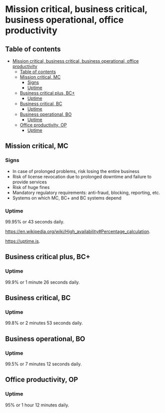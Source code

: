 # Mission critical, business critical, business operational, office productivity

## Table of contents

- [Mission critical, business critical, business operational, office productivity](#mission-critical-business-critical-business-operational-office-productivity)
  - [Table of contents](#table-of-contents)
  - [Mission critical, MC](#mission-critical-mc)
    - [Signs](#signs)
    - [Uptime](#uptime)
  - [Business critical plus, BC+](#business-critical-plus-bc)
    - [Uptime](#uptime-1)
  - [Business critical, BC](#business-critical-bc)
    - [Uptime](#uptime-2)
  - [Business operational, BO](#business-operational-bo)
    - [Uptime](#uptime-3)
  - [Office productivity, OP](#office-productivity-op)
    - [Uptime](#uptime-4)

## Mission critical, MC

### Signs

- In case of prolonged problems, risk losing the entire business
- Risk of license revocation due to prolonged downtime and failure to provide services
- Risk of huge fines
- Mandatory regulatory requirements: anti-fraud, blocking, reporting, etc.
- Systems on which MC, BC+ and BC systems depend

### Uptime

99.95% or 43 seconds daily.

<https://en.wikipedia.org/wiki/High_availability#Percentage_calculation>.

<https://uptime.is>.

## Business critical plus, BC+

### Uptime

99.9% or 1 minute 26 seconds daily.

## Business critical, BC

### Uptime

99.8% or 2 minutes 53 seconds daily.

## Business operational, BO

### Uptime

99.5% or 7 minutes 12 seconds daily.

## Office productivity, OP

### Uptime

95% or 1 hour 12 minutes daily.
